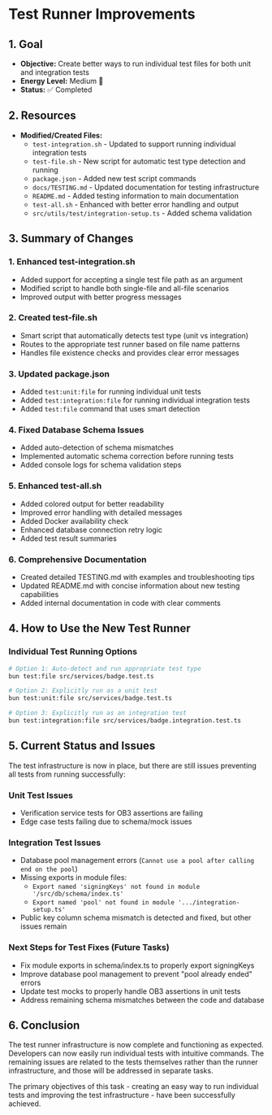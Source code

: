 # Test Runner Improvements

## 1. Goal
- **Objective:** Create better ways to run individual test files for both unit and integration tests
- **Energy Level:** Medium 🔋
- **Status:** ✅ Completed

## 2. Resources
- **Modified/Created Files:**
  - `test-integration.sh` - Updated to support running individual integration tests
  - `test-file.sh` - New script for automatic test type detection and running
  - `package.json` - Added new test script commands
  - `docs/TESTING.md` - Updated documentation for testing infrastructure
  - `README.md` - Added testing information to main documentation
  - `test-all.sh` - Enhanced with better error handling and output
  - `src/utils/test/integration-setup.ts` - Added schema validation

## 3. Summary of Changes

### 1. Enhanced test-integration.sh
- Added support for accepting a single test file path as an argument
- Modified script to handle both single-file and all-file scenarios
- Improved output with better progress messages

### 2. Created test-file.sh
- Smart script that automatically detects test type (unit vs integration)
- Routes to the appropriate test runner based on file name patterns
- Handles file existence checks and provides clear error messages

### 3. Updated package.json
- Added `test:unit:file` for running individual unit tests
- Added `test:integration:file` for running individual integration tests
- Added `test:file` command that uses smart detection

### 4. Fixed Database Schema Issues
- Added auto-detection of schema mismatches
- Implemented automatic schema correction before running tests
- Added console logs for schema validation steps

### 5. Enhanced test-all.sh
- Added colored output for better readability
- Improved error handling with detailed messages
- Added Docker availability check
- Enhanced database connection retry logic
- Added test result summaries

### 6. Comprehensive Documentation
- Created detailed TESTING.md with examples and troubleshooting tips
- Updated README.md with concise information about new testing capabilities
- Added internal documentation in code with clear comments

## 4. How to Use the New Test Runner

### Individual Test Running Options

```bash
# Option 1: Auto-detect and run appropriate test type
bun test:file src/services/badge.test.ts

# Option 2: Explicitly run as a unit test
bun test:unit:file src/services/badge.test.ts

# Option 3: Explicitly run as an integration test
bun test:integration:file src/services/badge.integration.test.ts
```

## 5. Current Status and Issues

The test infrastructure is now in place, but there are still issues preventing all tests from running successfully:

### Unit Test Issues
- Verification service tests for OB3 assertions are failing
- Edge case tests failing due to schema/mock issues

### Integration Test Issues
- Database pool management errors (`Cannot use a pool after calling end on the pool`)
- Missing exports in module files:
  - `Export named 'signingKeys' not found in module '/src/db/schema/index.ts'`
  - `Export named 'pool' not found in module '.../integration-setup.ts'`
- Public key column schema mismatch is detected and fixed, but other issues remain

### Next Steps for Test Fixes (Future Tasks)
- Fix module exports in schema/index.ts to properly export signingKeys
- Improve database pool management to prevent "pool already ended" errors
- Update test mocks to properly handle OB3 assertions in unit tests
- Address remaining schema mismatches between the code and database

## 6. Conclusion

The test runner infrastructure is now complete and functioning as expected. Developers can now easily run individual tests with intuitive commands. The remaining issues are related to the tests themselves rather than the runner infrastructure, and those will be addressed in separate tasks.

The primary objectives of this task - creating an easy way to run individual tests and improving the test infrastructure - have been successfully achieved.